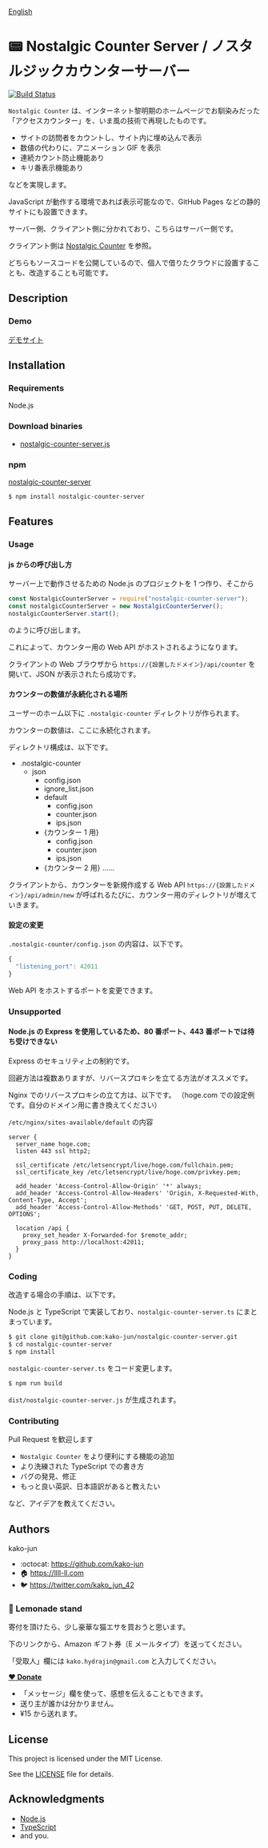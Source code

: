 [English](https://github.com/kako-jun/nostalgic-counter-server)

# :pager: Nostalgic Counter Server / ノスタルジックカウンターサーバー

[![Build Status](https://travis-ci.org/kako-jun/nostalgic-counter-server.svg?branch=master)](https://travis-ci.org/kako-jun/nostalgic-counter-server)

`Nostalgic Counter` は、インターネット黎明期のホームページでお馴染みだった「アクセスカウンター」を、いま風の技術で再現したものです。

- サイトの訪問者をカウントし、サイト内に埋め込んで表示
- 数値の代わりに、アニメーション GIF を表示
- 連続カウント防止機能あり
- キリ番表示機能あり

などを実現します。

JavaScript が動作する環境であれば表示可能なので、GitHub Pages などの静的サイトにも設置できます。

サーバー側、クライアント側に分かれており、こちらはサーバー側です。

クライアント側は [Nostalgic Counter](https://github.com/kako-jun/nostalgic-counter/blob/master/README_ja.md) を参照。

どちらもソースコードを公開しているので、個人で借りたクラウドに設置することも、改造することも可能です。

## Description

### Demo

[デモサイト](https://nostalgic-counter.llll-ll.com/demo)

## Installation

### Requirements

Node.js

### Download binaries

- [nostalgic-counter-server.js](https://raw.githubusercontent.com/kako-jun/nostalgic-counter-server/master/dist/nostalgic-counter-server.js)

### npm

[nostalgic-counter-server](https://www.npmjs.com/package/nostalgic-counter-server)

```sh
$ npm install nostalgic-counter-server
```

## Features

### Usage

#### js からの呼び出し方

サーバー上で動作させるための Node.js のプロジェクトを 1 つ作り、そこから

```js
const NostalgicCounterServer = require("nostalgic-counter-server");
const nostalgicCounterServer = new NostalgicCounterServer();
nostalgicCounterServer.start();
```

のように呼び出します。

これによって、カウンター用の Web API がホストされるようになります。

クライアントの Web ブラウザから
`https://{設置したドメイン}/api/counter`
を開いて、JSON が表示されたら成功です。

#### カウンターの数値が永続化される場所

ユーザーのホーム以下に `.nostalgic-counter` ディレクトリが作られます。

カウンターの数値は、ここに永続化されます。

ディレクトリ構成は、以下です。

- .nostalgic-counter
  - json
    - config.json
    - ignore_list.json
    - default
      - config.json
      - counter.json
      - ips.json
    - {カウンター 1 用}
      - config.json
      - counter.json
      - ips.json
    - {カウンター 2 用} ……

クライアントから、カウンターを新規作成する Web API
`https://{設置したドメイン}/api/admin/new`
が呼ばれるたびに、カウンター用のディレクトリが増えていきます。

#### 設定の変更

`.nostalgic-counter/config.json` の内容は、以下です。

```js
{
  "listening_port": 42011
}
```

Web API をホストするポートを変更できます。

### Unsupported

#### Node.js の Express を使用しているため、80 番ポート、443 番ポートでは待ち受けできない

Express のセキュリティ上の制約です。

回避方法は複数ありますが、リバースプロキシを立てる方法がオススメです。

Nginx でのリバースプロキシの立て方は、以下です。
（hoge.com での設定例です。自分のドメイン用に書き換えてください）

`/etc/nginx/sites-available/default` の内容

```
server {
  server_name hoge.com;
  listen 443 ssl http2;

  ssl_certificate /etc/letsencrypt/live/hoge.com/fullchain.pem;
  ssl_certificate_key /etc/letsencrypt/live/hoge.com/privkey.pem;

  add_header 'Access-Control-Allow-Origin' '*' always;
  add_header 'Access-Control-Allow-Headers' 'Origin, X-Requested-With, Content-Type, Accept';
  add_header 'Access-Control-Allow-Methods' 'GET, POST, PUT, DELETE, OPTIONS';

  location /api {
    proxy_set_header X-Forwarded-for $remote_addr;
    proxy_pass http://localhost:42011;
  }
}
```

### Coding

改造する場合の手順は、以下です。

Node.js と TypeScript で実装しており、`nostalgic-counter-server.ts` にまとまっています。

```sh
$ git clone git@github.com:kako-jun/nostalgic-counter-server.git
$ cd nostalgic-counter-server
$ npm install
```

`nostalgic-counter-server.ts` をコード変更します。

```sh
$ npm run build
```

`dist/nostalgic-counter-server.js` が生成されます。

### Contributing

Pull Request を歓迎します

- `Nostalgic Counter` をより便利にする機能の追加
- より洗練された TypeScript での書き方
- バグの発見、修正
- もっと良い英訳、日本語訳があると教えたい

など、アイデアを教えてください。

## Authors

kako-jun

- :octocat: https://github.com/kako-jun
- :house: https://llll-ll.com
- :bird: https://twitter.com/kako_jun_42

### :lemon: Lemonade stand

寄付を頂けたら、少し豪華な猫エサを買おうと思います。

下のリンクから、Amazon ギフト券（E メールタイプ）を送ってください。

「受取人」欄には `kako.hydrajin@gmail.com` と入力してください。

**[:hearts: Donate](https://www.amazon.co.jp/gp/product/B004N3APGO/ref=as_li_tl?ie=UTF8&tag=llll-ll-22&camp=247&creative=1211&linkCode=as2&creativeASIN=B004N3APGO&linkId=4aab440d9dbd9b06bbe014aaafb88d6f)**

- 「メッセージ」欄を使って、感想を伝えることもできます。
- 送り主が誰かは分かりません。
- ¥15 から送れます。

## License

This project is licensed under the MIT License.

See the [LICENSE](https://github.com/kako-jun/nostalgic-counter-server/blob/master/LICENSE) file for details.

## Acknowledgments

- [Node.js](https://nodejs.org/)
- [TypeScript](https://www.typescriptlang.org/)
- and you.
